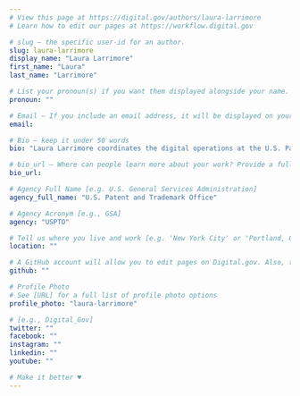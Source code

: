 ```yaml
---
# View this page at https://digital.gov/authors/laura-larrimore
# Learn how to edit our pages at https://workflow.digital.gov

# slug — the specific user-id for an author.
slug: laura-larrimore
display_name: "Laura Larrimore"
first_name: "Laura"
last_name: "Larrimore"

# List your pronoun(s) if you want them displayed alongside your name. If blank, we'll use just your name. Learn more http://mypronouns.org
pronoun: ""

# Email — If you include an email address, it will be displayed on your profile page
email: 

# Bio — keep it under 50 words
bio: "Laura Larrimore coordinates the digital operations at the U.S. Patent and Trademark Office (USPTO), including the agency’s website and social media accounts. As Senior Digital Strategist, she advises agency leaders on the strategic use and development of digital communications tools and explores new technologies for their potential to help the agency meet its communication goals at lower cost with less staff time."

# bio_url — Where can people learn more about your work? Provide a full URL [e.g. 'https://www.example.gov/']
bio_url: 

# Agency Full Name [e.g. U.S. General Services Administration]
agency_full_name: "U.S. Patent and Trademark Office"

# Agency Acronym [e.g., GSA]
agency: "USPTO"

# Tell us where you live and work [e.g. 'New York City' or 'Portland, OR']
location: ""

# A GitHub account will allow you to edit pages on Digital.gov. Also, the image used in your GitHub account can be used to populate your digital.gov profile photo. Learn more about getting a Github account at [URL]
github: ""

# Profile Photo
# See [URL] for a full list of profile photo options
profile_photo: "laura-larrimore"

# [e.g., Digital_Gov]
twitter: ""
facebook: ""
instagram: ""
linkedin: ""
youtube: ""

# Make it better ♥
---
```

